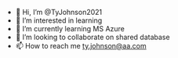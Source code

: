 - 👋 Hi, I’m @TyJohnson2021
- 👀 I’m interested in learning
- 🌱 I’m currently learning MS Azure
- 💞️ I’m looking to collaborate on shared database
- 📫 How to reach me ty.johnson@aa.com

<!---
TyJohnson2021/TyJohnson2021 is a ✨ special ✨ repository because its `README.md` (this file) appears on your GitHub profile.
You can click the Preview link to take a look at your changes.
--->
